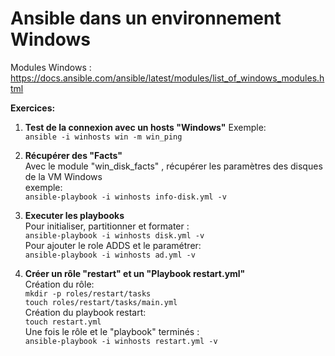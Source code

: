 # Ansible dans un environnement Windows
Modules Windows :<br/>
https://docs.ansible.com/ansible/latest/modules/list_of_windows_modules.html<br/>

**Exercices:**<br/>
1. **Test de la connexion avec un hosts "Windows"**
Exemple:<br/>
``
ansible -i winhosts win -m win_ping
``<br/>
2. **Récupérer des "Facts"**<br/>
Avec le module "win_disk_facts" , récupérer les paramètres des disques de la VM Windows<br/>
exemple:<br/>
``
ansible-playbook -i winhosts info-disk.yml -v
``<br/>

3. **Executer les playbooks**<br/>
Pour initialiser, partitionner et formater :<br/>
``
ansible-playbook -i winhosts disk.yml -v
``<br/>
Pour ajouter le role ADDS et le paramétrer: <br/>
``
ansible-playbook -i winhosts ad.yml -v
``<br/>

4. **Créer un rôle "restart" et un "Playbook restart.yml"**<br/>
Création du rôle:<br/>
``
mkdir -p roles/restart/tasks
``<br/>
``
touch roles/restart/tasks/main.yml
``<br/>
Création du playbook restart:<br/>
``
touch restart.yml
``<br/>
Une fois le rôle et le "playbook" terminés :<br/>
``
ansible-playbook -i winhosts restart.yml -v
``<br/>
